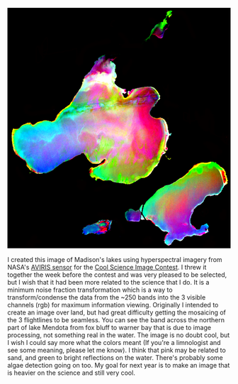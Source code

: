 ![img](blog_imgs/CoolScienceImage/beautiful_madison_lakes.png "MNF transformation of AVIRIS hyperspectral imagery over lakes Mendota, Monona, and Wingra")

I created this image of Madison's lakes using hyperspectral imagery from NASA's [AVIRIS sensor](http://aviris.jpl.nasa.gov/) for the [Cool Science Image Contest](http://news.wisc.edu/cool-science-images-2016/). I threw it together the week before the contest and was very pleased to be selected, but I wish that it had been more related to the science that I do. It is a minimum noise fraction transformation which is a way to transform/condense the data from the ~250 bands into the 3 visible channels (rgb) for maximum information viewing. Originally I intended to create an image over land, but had great difficulty getting the mosaicing of the 3 flightlines to be seamless. You can see the band across the northern part of lake Mendota from fox bluff to warner bay that is due to image processing, not something real in the water. The image is no doubt cool, but I wish I could say more what the colors meant (If you're a limnologist and see some meaning, please let me know). I think that pink may be related to sand, and green to bright reflections on the water. There's probably some algae detection going on too. My goal for next year is to make an image that is heavier on the science and still very cool.
